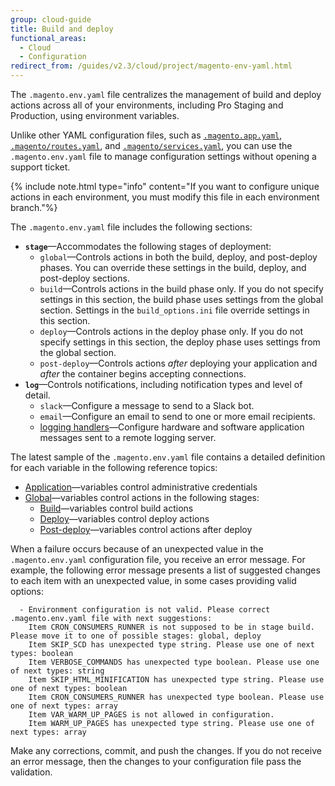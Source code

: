 ```yaml
---
group: cloud-guide
title: Build and deploy
functional_areas:
  - Cloud
  - Configuration
redirect_from: /guides/v2.3/cloud/project/magento-env-yaml.html
---
```


The `.magento.env.yaml` file centralizes the management of build and deploy actions across all of your environments, including Pro Staging and Production, using environment variables. 

Unlike other YAML configuration files, such as [`.magento.app.yaml`]({{page.baseurl}}/cloud/configure/magento-app-yaml.html), [`.magento/routes.yaml`]({{page.baseurl}}/cloud/configure/routes-yaml.html), and [`.magento/services.yaml`]({{page.baseurl}}/cloud/configure/services-yaml.html), you can use the `.magento.env.yaml` file to manage configuration settings without opening a support ticket.

{% include note.html type="info" content="If you want to configure unique actions in each environment, you must modify this file in each environment branch."%}

The `.magento.env.yaml` file includes the following sections:

* **`stage`**—Accommodates the following stages of deployment:
  * `global`—Controls actions in both the build, deploy, and post-deploy phases. You can override these settings in the build, deploy, and post-deploy sections.
  * `build`—Controls actions in the build phase only. If you do not specify settings in this section, the build phase uses settings from the global section. Settings in the `build_options.ini` file override settings in this section.
  * `deploy`—Controls actions in the deploy phase only. If you do not specify settings in this section, the deploy phase uses settings from the global section.
  * `post-deploy`—Controls actions _after_ deploying your application and _after_ the container begins accepting connections.
* **`log`**—Controls notifications, including notification types and level of detail.
  * `slack`—Configure a message to send to a Slack bot.
  * `email`—Configure an email to send to one or more email recipients.
  * [logging handlers]({{page.baseurl}}/cloud/env/log-handlers.html)—Configure hardware and software application messages sent to a remote logging server.

The latest sample of the `.magento.env.yaml` file contains a detailed definition for each variable in the following reference topics:

* [Application]({{page.baseurl}}/cloud/env/magento-commerce-variables.html)—variables control administrative credentials
* [Global]({{page.baseurl}}/cloud/env/variables-intro.html)—variables control actions in the following stages:
  * [Build]({{page.baseurl}}/cloud/env/variables-build.html)—variables control build actions
  * [Deploy]({{page.baseurl}}/cloud/env/variables-deploy.html)—variables control deploy actions
  * [Post-deploy]({{page.baseurl}}/cloud/env/variables-post-deploy.html)—variables control actions after deploy

When a failure occurs because of an unexpected value in the `.magento.env.yaml` configuration file, you receive an error message. For example, the following error message presents a list of suggested changes to each item with an unexpected value, in some cases providing valid options:

```terminal
  - Environment configuration is not valid. Please correct .magento.env.yaml file with next suggestions:
  	Item CRON_CONSUMERS_RUNNER is not supposed to be in stage build. Please move it to one of possible stages: global, deploy
  	Item SKIP_SCD has unexpected type string. Please use one of next types: boolean
  	Item VERBOSE_COMMANDS has unexpected type boolean. Please use one of next types: string
  	Item SKIP_HTML_MINIFICATION has unexpected type string. Please use one of next types: boolean
  	Item CRON_CONSUMERS_RUNNER has unexpected type boolean. Please use one of next types: array
  	Item VAR_WARM_UP_PAGES is not allowed in configuration.
  	Item WARM_UP_PAGES has unexpected type string. Please use one of next types: array
```

Make any corrections, commit, and push the changes. If you do not receive an error message, then the changes to your configuration file pass the validation.

